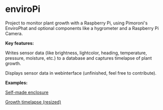 # enviroPi

Project to monitor plant growth with a Raspberry Pi, using Pimoroni's EnviroPhat and optional components like a hygrometer and a Raspberry Pi Camera. 

**Key features:**

Writes sensor data (like brightness, lightcolor, heading, temperature, pressure, moisture, etc.) to a database and captures timelapse of plant growth. 

Displays sensor data in webinterface (unfinished, feel free to contribute).

**Examples:**
 
[Self-made enclosure](http://i.imgur.com/NAYDhKk.jpg)

[Growth timelapse (resized)](http://imgur.com/Z5Wbh4z.gif)
